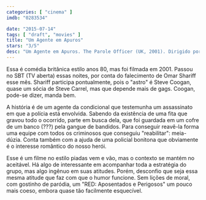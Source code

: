 ```yaml
---
categories: [ "cinema" ]
imdb: "0283534"

date: "2015-07-14"
tags: [ "draft", "movies" ]
title: "Um Agente em Apuros"
stars: "3/5"
desc: "Um Agente em Apuros. The Parole Officer (UK, 2001). Dirigido por John Duigan. Escrito por Steve Coogan, Henry Normal. Com Steve Coogan, Emma Gilmour, Susan Jane Tanner, Iain Mitchell, James Smith, Om Puri, Steven Waddington, Ben Miller, Emma Williams."
---
```

Essa é comédia britânica estilo anos 80, mas foi filmada em 2001. Passou no SBT (TV aberta) essas noites, por conta do falecimento de Omar Shariff esse mês. Shariff participa pontualmente, pois o "astro" é Steve Coogan, quase um sócia de Steve Carrel, mas que depende mais de gags. Coogan, pode-se dizer, manda bem.

A história é de um agente da condicional que testemunha um assassinato em que a polícia está envolvida. Sabendo da existência de uma fita que gravou todo o ocorrido, parte em busca dela, que foi guardada em um cofre de um banco (???) pela gangue de bandidos. Para conseguir reavê-la forma uma equipe com todos os criminosos que conseguiu "reabilitar": meia-dúzia. Conta também com a ajuda de uma policial bonitona que obviamente é o interesse romântico do nosso herói.

Esse é um filme no estilo piadas vem e vão, mas o contexto se mantém no aceitável. Há algo de interessante em acompanhar toda a estratégia do grupo, mas algo ingênuo em suas atitudes. Porém, desconfio que seja essa mesma atitude que faz com que o humor funcione. Sem lições de moral, com gostinho de paródia, um "RED: Aposentados e Perigosos" um pouco mais coeso, embora quase tão facilmente esquecível.
